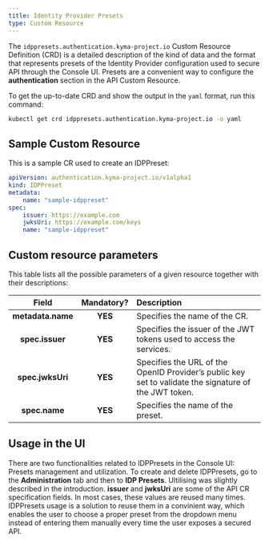 ```yaml
---
title: Identity Provider Presets
type: Custom Resource
---
```


The `idppresets.authentication.kyma-project.io` Custom Resource Definition (CRD) is a detailed description of the kind of data and the format that represents presets of the Identity Provider configuration used to secure API through the Console UI. Presets are a convenient way to configure the **authentication** section in the API Custom Resource.

To get the up-to-date CRD and show the output in the `yaml` format, run this command:

```bash
kubectl get crd idppresets.authentication.kyma-project.io -o yaml
```

## Sample Custom Resource

This is a sample CR used to create an IDPPreset:

```yaml
apiVersion: authentication.kyma-project.io/v1alpha1
kind: IDPPreset
metadata:
    name: "sample-idppreset"
spec:
    issuer: https://example.com
    jwksUri: https://example.com/keys
    name: "sample-idppreset"
```

## Custom resource parameters

This table lists all the possible parameters of a given resource together with their descriptions:

| Field   |      Mandatory?      |  Description |
|:----------:|:-------------:|:------|
| **metadata.name** |    **YES**   | Specifies the name of the CR. |
| **spec.issuer** | **YES** | Specifies the issuer of the JWT tokens used to access the services. |
| **spec.jwksUri** | **YES** | Specifies the URL of the OpenID Provider’s public key set to validate the signature of the JWT token. |
| **spec.name** | **YES** | Specifies the name of the preset. |

## Usage in the UI

There are two functionalities related to IDPPresets in the Console UI: Presets management and utilization. To create and delete IDPPresets, go to the **Administration** tab and then to **IDP Presets**. Ultilising was slightly described in the introduction. **issuer** and **jwksUri** are some of the API CR specification fields. In most cases, these values are reused many times. IDPPresets usage is a solution to reuse them in a convinient way, which enables the user to choose a proper preset from the dropdown menu instead of entering them manually every time the user exposes a secured API.
